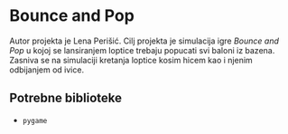 # Bounce and Pop
Autor projekta je Lena Perišić. Cilj projekta je simulacija igre *Bounce and Pop* u kojoj se lansiranjem loptice trebaju popucati svi 
baloni iz bazena. Zasniva se na simulaciji kretanja loptice kosim hicem kao i njenim odbijanjem od ivice.

## Potrebne biblioteke
- `pygame`
